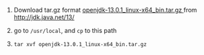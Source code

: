 1. Download tar.gz format  [openjdk-13.0.1_linux-x64_bin.tar.gz ](https://download.java.net/java/GA/jdk13.0.1/cec27d702aa74d5a8630c65ae61e4305/9/GPL/openjdk-13.0.1_linux-x64_bin.tar.gz) from http://jdk.java.net/13/ 

2. go to `/usr/local`, and `cp` to this path

3. `tar xvf openjdk-13.0.1_linux-x64_bin.tar.gz`

